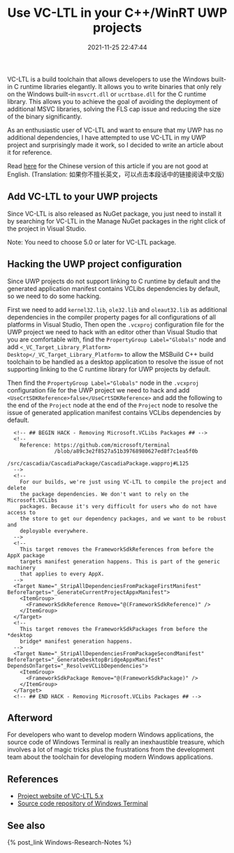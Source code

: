 ﻿---
title: Use VC-LTL in your C++/WinRT UWP projects
date: 2021-11-25 22:47:44
categories:
- [Technologies, Windows, Windows Research Notes, Development Environment]
tags:
- Technologies
- Windows
- Windows Research Notes
- Development Environment
---

VC-LTL is a build toolchain that allows developers to use the Windows built-in C runtime libraries elegantly. It allows
you to write binaries that only rely on the Windows built-in `msvcrt.dll` or `ucrtbase.dll` for the C runtime library. 
This allows you to achieve the goal of avoiding the deployment of additional MSVC libraries, solving the FLS cap issue 
and reducing the size of the binary significantly.

As an enthusiastic user of VC-LTL and want to ensure that my UWP has no additional dependencies, I have attempted to 
use VC-LTL in my UWP project and surprisingly made it work, so I decided to write an article about it for reference.

Read [here](https://mourinaruto.github.io/zh/2021/11/25/Use-VC-LTL-in-your-Cpp-WinRT-UWP-projects/) for the Chinese version of 
this article if you are not good at English. (Translation: 如果你不擅长英文，可以点击本段话中的链接阅读中文版)

## Add VC-LTL to your UWP projects

Since VC-LTL is also released as NuGet package, you just need to install it by searching for VC-LTL in the Manage NuGet
packages in the right click of the project in Visual Studio.

Note: You need to choose 5.0 or later for VC-LTL package.

## Hacking the UWP project configuration

Since UWP projects do not support linking to C runtime by default and the generated application manifest contains 
VCLibs dependencies by default, so we need to do some hacking.

First we need to add `kernel32.lib`, `ole32.lib` and `oleaut32.lib` as additional dependencies in the compiler property
pages for all configurations of all platforms in Visual Studio, Then open the `.vcxproj` configuration file for the UWP
project we need to hack with an editor other than Visual Studio that you are comfortable with, find the 
`PropertyGroup Label="Globals"` node and add `<_VC_Target_Library_Platform> Desktop</_VC_Target_Library_Platform>` to 
allow the MSBuild C++ build toolchain to be handled as a desktop application to resolve the issue of not supporting 
linking to the C runtime library for UWP projects by default.

Then find the `PropertyGroup Label="Globals"` node in the `.vcxproj` configuration file for the UWP project we need to 
hack and add `<UseCrtSDKReference>false</UseCrtSDKReference>` and add the following to the end of the `Project` node at
the end of the `Project` node to resolve the issue of generated application manifest contains VCLibs dependencies by 
default.

```
  <!-- ## BEGIN HACK - Removing Microsoft.VCLibs Packages ## -->
  <!--
    Reference: https://github.com/microsoft/terminal
               /blob/a89c3e2f8527a51b39768980627ed8f7c1ea5f0b
               /src/cascadia/CascadiaPackage/CascadiaPackage.wapproj#L125
  -->
  <!-- 
    For our builds, we're just using VC-LTL to compile the project and delete
    the package dependencies. We don't want to rely on the Microsoft.VCLibs 
    packages. Because it's very difficult for users who do not have access to 
    the store to get our dependency packages, and we want to be robust and 
    deployable everywhere.
  -->
  <!--
    This target removes the FrameworkSdkReferences from before the AppX package
    targets manifest generation happens. This is part of the generic machinery 
    that applies to every AppX. 
  -->
  <Target Name="_StripAllDependenciesFromPackageFirstManifest" BeforeTargets="_GenerateCurrentProjectAppxManifest">
    <ItemGroup>
      <FrameworkSdkReference Remove="@(FrameworkSdkReference)" />
    </ItemGroup>
  </Target>
  <!--
    This target removes the FrameworkSdkPackages from before the *desktop 
    bridge* manifest generation happens. 
  -->
  <Target Name="_StripAllDependenciesFromPackageSecondManifest" BeforeTargets="_GenerateDesktopBridgeAppxManifest" DependsOnTargets="_ResolveVCLibDependencies">
    <ItemGroup>
      <FrameworkSdkPackage Remove="@(FrameworkSdkPackage)" />
    </ItemGroup>
  </Target>
  <!-- ## END HACK - Removing Microsoft.VCLibs Packages ## -->
```

## Afterword

For developers who want to develop modern Windows applications, the source code of Windows Terminal is really an 
inexhaustible treasure, which involves a lot of magic tricks plus the frustrations from the development team about the
toolchain for developing modern Windows applications.

## References

- [Project website of VC-LTL 5.x](https://github.com/Chuyu-Team/VC-LTL5)
- [Source code repository of Windows Terminal](https://github.com/microsoft/terminal)

## See also

{% post_link Windows-Research-Notes %}
